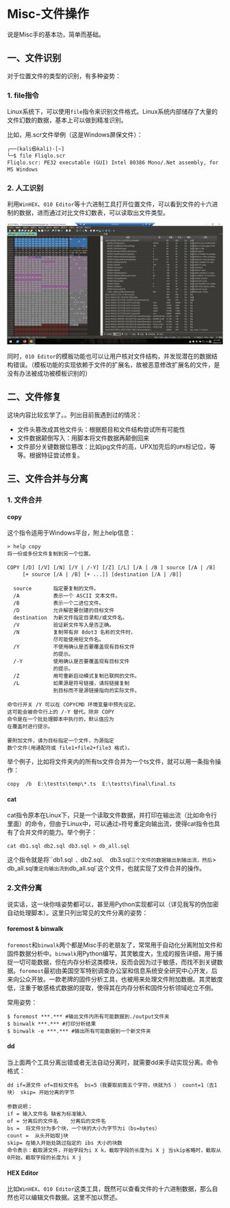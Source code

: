 # Misc-文件操作

说是Misc手的基本功，简单而基础。

## 一、文件识别

对于位置文件的类型的识别，有多种姿势：

### 1. file指令

Linux系统下，可以使用`file`指令来识别文件格式。Linux系统内部储存了大量的文件幻数的数据，基本上可以做到精准识别。

比如，用.scr文件举例（这是Windows屏保文件）：

```shell
┌──(kali㉿kali)-[~]
└─$ file Fliqlo.scr              
Fliqlo.scr: PE32 executable (GUI) Intel 80386 Mono/.Net assembly, for MS Windows
```

### 2. 人工识别

利用`WinHEX`、`010 Editor`等十六进制工具打开位置文件，可以看到文件的十六进制的数据，进而通过对比文件幻数表，可以读取出文件类型。

![以010 Editor举例](../CTF-images/image-20220112081119904.png)

同时，`010 Editor`的模板功能也可以让用户核对文件结构，并发现潜在的数据结构错误。（模板功能的实现依赖于文件的扩展名，故被恶意修改扩展名的文件，是没有办法被成功被模板识别的）

## 二、文件修复

这块内容比较玄学了。。列出目前我遇到过的情况：

-   文件头篡改成其他文件头：根据题目和文件结构尝试所有可能性
-   文件数据颠倒写入：用脚本将文件数据再颠倒回来
-   文件部分关键数据位篡改：比如jpg文件的高，UPX加壳后的`UPX`标记位，等等。根据特征尝试修复。

## 三、文件合并与分离

### 1. 文件合并

#### copy

这个指令适用于Windows平台，附上help信息：

```shell
> help copy
将一份或多份文件复制到另一个位置。

COPY [/D] [/V] [/N] [/Y | /-Y] [/Z] [/L] [/A | /B ] source [/A | /B]
     [+ source [/A | /B] [+ ...]] [destination [/A | /B]]

  source       指定要复制的文件。
  /A           表示一个 ASCII 文本文件。
  /B           表示一个二进位文件。
  /D           允许解密要创建的目标文件
  destination  为新文件指定目录和/或文件名。
  /V           验证新文件写入是否正确。
  /N           复制带有非 8dot3 名称的文件时，
               尽可能使用短文件名。
  /Y           不使用确认是否要覆盖现有目标文件
               的提示。
  /-Y          使用确认是否要覆盖现有目标文件
               的提示。
  /Z           用可重新启动模式复制已联网的文件。
  /L           如果源是符号链接，请将链接复制
               到目标而不是源链接指向的实际文件。

命令行开关 /Y 可以在 COPYCMD 环境变量中预先设定。
这可能会被命令行上的 /-Y 替代。除非 COPY
命令是在一个批处理脚本中执行的，默认值应为
在覆盖时进行提示。

要附加文件，请为目标指定一个文件，为源指定
数个文件(用通配符或 file1+file2+file3 格式)。
```

举个例子，比如将文件夹内的所有ts文件合并为一个ts文件，就可以用一条指令操作：

```shell
copy  /b  E:\testts\temp\*.ts  E:\testts\final\final.ts
```

#### cat

cat指令原本在Linux下，只是一个读取文件数据，并打印在输出流（比如命令行里面）的命令，但由于Linux中，可以通过`>`符号重定向输出流，使得cat指令也具有了合并文件的能力。举个例子：

```shell
cat db1.sql db2.sql db3.sql > db_all.sql
```

这个指令就是将``db1.sql` 、`db2.sql`、 `db3.sql`三个文件的数据输出到输出流，然后`> db_all.sql`重定向输出流到`db_all.sql`这个文件，也就实现了文件合并的操作。

### 2.文件分离

说实话，这一块你啥姿势都可以，甚至用Python实现都可以（详见我写的伪加密自动处理脚本）。这里只列出常见的文件分离的姿势：

#### foremost & binwalk

`foremost`和`binwalk`两个都是Misc手的老朋友了，常常用于自动化分离附加文件和固件数据分析中。`binwalk`用Python编写，其灵敏度大，生成的报告详细，用于捕捉一切可能数据，但在内存分析这类模块，反而会因为过于敏感，而找不到关键数据。`foremost`最初由美国空军特别调查办公室和信息系统安全研究中心开发，后来向公众开放。一款老牌的固件分析工具，也被用来处理文件附加数据。其灵敏度低，注重于敏感格式数据的提取，使得其在内存分析和固件分析领域屹立不倒。

常用姿势：

```shell
$ foremost ***.*** #输出文件内所有可能数据到./output文件夹
$ binwalk ***.*** #打印分析结果
$ binwalk -e ***.*** #输出所有可能数据到一个新文件夹
```

#### dd

当上面两个工具分离出错或者无法自动分离时，就需要dd来手动实现分离。命令格式：

```shell
dd if=源文件 of=目标文件名  bs=5（我要取前面五个字符，块就为5 ） count=1（去1块） skip= 开始分离的字节

参数说明；
if = 输入文件名 缺省为标准输入
of = 分离后的文件名    分离后的文件名
bs =  将文件分为多个块，一个块的大小为字节为i（bs=bytes）
count =  从头开始取j块
skip= 在输入开始处跳过指定的 ibs 大小的块数
命令表示：截取源文件，开始字段为i X k，截取字段的长度为i X j 当skip省略时，截取从0开始，截取字段的长度为i X j
```

#### HEX Editor

比如`WinHEX`、`010 Editor`这类工具，既然可以查看文件的十六进制数据，那么自然也可以编辑文件数据。这里不加以赘述。



